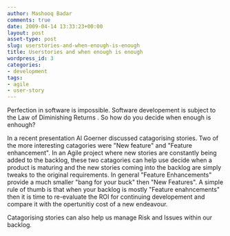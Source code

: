 ```yaml
---
author: Mashooq Badar
comments: true
date: 2009-04-14 13:33:23+00:00
layout: post
asset-type: post
slug: userstories-and-when-enough-is-enough
title: Userstories and when enough is enough
wordpress_id: 3
categories:
- development
tags:
- agile
- user-story
---
```


Perfection in software is impossible. Software developement is subject to the Law of Diminishing Returns . So how do you decide when enough is enhough?

In a recent presentation Al Goerner discussed catagorising stories. Two of the more interesting catagories were "New feature" and "Feature enhancement". In an Agile project where new stories are constantly being added to the backlog, these two catagories can help use decide when a product is maturing and the new stories coming into the backlog are simply tweaks to the original requirements. In general "Feature Enhancements" provide a much smaller "bang for your buck" then "New Features". A simple rule of thumb is that when your backlog is mostly "Feature enahncements" then it is time to re-evaluate the ROI for continuing developement and compare it with the opertunitiy cost of a new endeavour.

Catagorising stories can also help us manage Risk and Issues within our backlog.
